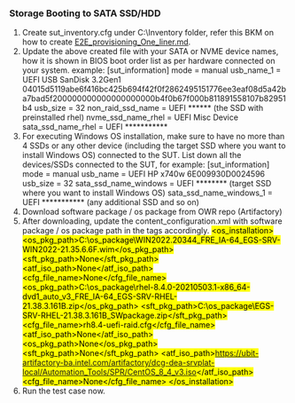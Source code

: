 ### Storage Booting to SATA SSD/HDD

1. Create sut_inventory.cfg under C:\Inventory folder, refer this BKM on how to create [E2E_provisioning_One_liner.md](E2E_Provisioning_One_liner.md).
2. Update the above created file with your SATA or NVME device names, how it is shown in BIOS boot order list as per hardware connected on your system.
   example:
        [sut_information]
        mode = manual
        usb_name_1 = UEFI USB SanDisk 3.2Gen1 04015d5119abe6f416bc425b694f42f0f2862495151776ee3eaf08d5a42ba7bad5f200000000000000000000b4f0b67f000b811891558107b82951b4
        usb_size = 32
        non_raid_ssd_name = UEFI ****** (the SSD with preinstalled rhel)
        nvme_ssd_name_rhel = UEFI Misc Device
        sata_ssd_name_rhel = UEFI ***********
3. For executing Windows OS installation, make sure to have no more than 4 SSDs or any other device (including the target SSD where you want to install Windows OS) connected to the SUT. List down all the devices/SSDs connected to the SUT, for example:
        [sut_information]
        mode = manual
        usb_name = UEFI HP x740w 6E009930D0024596
        usb_size = 32
        sata_ssd_name_windows = UEFI ******** (target SSD where you want to install Windows OS)
        sata_ssd_name_windows_1 = UEFI *********** (any additional SSD and so on)
4. Download software package / os package from OWR repo (Artifactory)
5. After downloading, update the content_configuration.xml with software package / os package path in the tags accordingly.
   	<mark>
   <os_installation>
        <win>
            <os_pkg_path>C:\os_package\WIN2022.20344_FRE_IA-64_EGS-SRV-WIN2022-21.35.6.6F.wim</os_pkg_path>
            <sft_pkg_path>None</sft_pkg_path>
            <atf_iso_path>None</atf_iso_path>
            <cfg_file_name>None</cfg_file_name>
        </win>
        <rhel>
			<os_pkg_path>C:\os_package\rhel-8.4.0-20210503.1-x86_64-dvd1_auto_v3_FRE_IA-64_EGS-SRV-RHEL-21.38.3.161B.zip</os_pkg_path>
			<sft_pkg_path>C:\os_package\EGS-SRV-RHEL-21.38.3.161B_SWpackage.zip</sft_pkg_path>
            <cfg_file_name>rh8.4-uefi-raid.cfg</cfg_file_name>
            <atf_iso_path>None</atf_iso_path>
        </rhel>
        <centos>
            <os_pkg_path>None</os_pkg_path>
            <sft_pkg_path>None</sft_pkg_path>
            <atf_iso_path>https://ubit-artifactory-ba.intel.com/artifactory/dcg-dea-srvplat-local/Automation_Tools/SPR/CentOS_8_4_v3.iso</atf_iso_path>
            <cfg_file_name>None</cfg_file_name>
        </centos>
    </os_installation>
   </mark>
6. Run the test case now.
